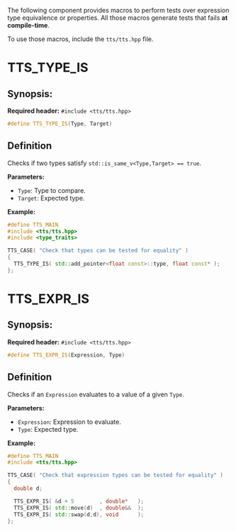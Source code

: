 The following component provides macros to perform tests over expression type equivalence or properties.
All those macros generate tests that fails **at  compile-time**.

To use those macros, include the `tts/tts.hpp` file.

# TTS_TYPE_IS

## Synopsis:
**Required header:** `#include <tts/tts.hpp>`
~~~~~~~~~~~~~~~~~~~~~~~~~~~~~~~~~~~~~~~~ c++
#define TTS_TYPE_IS(Type, Target)
~~~~~~~~~~~~~~~~~~~~~~~~~~~~~~~~~~~~~~~~

## Definition
Checks if two types satisfy `std::is_same_v<Type,Target> == true`.

**Parameters:**
  + `Type`: Type to compare.
  + `Target`: Expected type.

**Example:**

~~~~~~~~~~~~~~~~~~~~~~~~~~~~~~~~~~~~~~~~ c++
#define TTS_MAIN
#include <tts/tts.hpp>
#include <type_traits>

TTS_CASE( "Check that types can be tested for equality" )
{
  TTS_TYPE_IS( std::add_pointer<float const>::type, float const* );
};
~~~~~~~~~~~~~~~~~~~~~~~~~~~~~~~~~~~~~~~~

# TTS_EXPR_IS

## Synopsis:
**Required header:** `#include <tts/tts.hpp>`
~~~~~~~~~~~~~~~~~~~~~~~~~~~~~~~~~~~~~~~~ c++
#define TTS_EXPR_IS(Expression, Type)
~~~~~~~~~~~~~~~~~~~~~~~~~~~~~~~~~~~~~~~~

## Definition
Checks if an `Expression` evaluates to a value of a given `Type`.

**Parameters:**
  + `Expression`: Expression to evaluate.
  + `Type`: Expected type.

**Example:**

~~~~~~~~~~~~~~~~~~~~~~~~~~~~~~~~~~~~~~~~ c++
#define TTS_MAIN
#include <tts/tts.hpp>

TTS_CASE( "Check that expression types can be tested for equality" )
{
  double d;

  TTS_EXPR_IS( &d + 5        , double*   );
  TTS_EXPR_IS( std::move(d)  , double&&  );
  TTS_EXPR_IS( std::swap(d,d), void      );
};
~~~~~~~~~~~~~~~~~~~~~~~~~~~~~~~~~~~~~~~~
